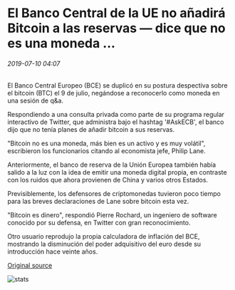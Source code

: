 # El Banco Central de la UE no añadirá Bitcoin a las reservas — dice que no es una moneda ...

###### 2019-07-10 04:07

El Banco Central Europeo (BCE) se duplicó en su postura despectiva sobre el bitcoin (BTC) el 9 de julio, negándose a reconocerlo como moneda en una sesión de q&a.

Respondiendo a una consulta privada como parte de su programa regular interactivo de Twitter, que administra bajo el hashtag '#AskECB', el banco dijo que no tenía planes de añadir bitcoin a sus reservas.

"Bitcoin no es una moneda, más bien es un activo y es muy volátil", escribieron los funcionarios citando al economista jefe, Philip Lane.

Anteriormente, el banco de reserva de la Unión Europea también había salido a la luz con la idea de emitir una moneda digital propia, en contraste con los ruidos que ahora provienen de China y varios otros Estados.

Previsiblemente, los defensores de criptomonedas tuvieron poco tiempo para las breves declaraciones de Lane sobre bitcoin esta vez.

"Bitcoin es dinero", respondió Pierre Rochard, un ingeniero de software conocido por su defensa, en Twitter con gran reconocimiento.

Otro usuario reprodujo la propia calculadora de inflación del BCE, mostrando la disminución del poder adquisitivo del euro desde su introducción hace veinte años.

[Original source](https://cointelegraph.com/news/eu-central-bank-wont-add-bitcoin-to-reserves-says-its-not-a-currency)

![stats](https://c.statcounter.com/11760860/0/a89fa40b/1/ "stats")